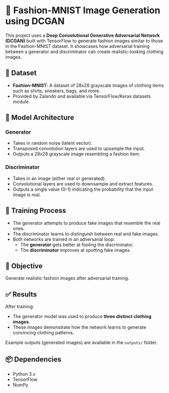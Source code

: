 # 🧵 Fashion-MNIST Image Generation using DCGAN

This project uses a **Deep Convolutional Generative Adversarial Network (DCGAN)** built with TensorFlow to generate fashion images similar to those in the Fashion-MNIST dataset. It showcases how adversarial training between a generator and discriminator can create realistic-looking clothing images.

## 📁 Dataset

- **Fashion-MNIST**: A dataset of 28x28 grayscale images of clothing items such as shirts, sneakers, bags, and more.
- Provided by Zalando and available via TensorFlow/Keras datasets module.

## 🧠 Model Architecture

### Generator
- Takes in random noise (latent vector).
- Transposed convolution layers are used to upsample the input.
- Outputs a 28x28 grayscale image resembling a fashion item.

### Discriminator
- Takes in an image (either real or generated).
- Convolutional layers are used to downsample and extract features.
- Outputs a single value (0–1) indicating the probability that the input image is real.

## 🔁 Training Process

- The generator attempts to produce fake images that resemble the real ones.
- The discriminator learns to distinguish between real and fake images.
- Both networks are trained in an adversarial loop:
  - The **generator** gets better at fooling the discriminator.
  - The **discriminator** improves at spotting fake images.

## 🎯 Objective

Generate realistic fashion images after adversarial training.

## ✅ Results

After training:
- The generator model was used to produce **three distinct clothing images**.
- These images demonstrate how the network learns to generate convincing clothing patterns.

Example outputs (generated images) are available in the `outputs/` folder.

## 📦 Dependencies

- Python 3.x
- TensorFlow
- NumPy
